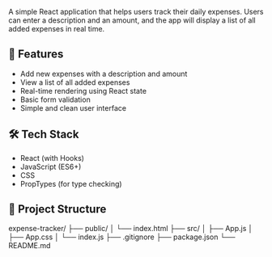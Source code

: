 A simple React application that helps users track their daily expenses. Users can enter a description and an amount, and the app will display a list of all added expenses in real time.

## 🚀 Features
- Add new expenses with a description and amount
- View a list of all added expenses
- Real-time rendering using React state
- Basic form validation
- Simple and clean user interface


## 🛠️ Tech Stack
- React (with Hooks)
- JavaScript (ES6+)
- CSS
- PropTypes (for type checking)


## 📁 Project Structure
expense-tracker/
├── public/
│ └── index.html
├── src/
│ ├── App.js
│ ├── App.css
│ └── index.js
├── .gitignore
├── package.json
└── README.md
